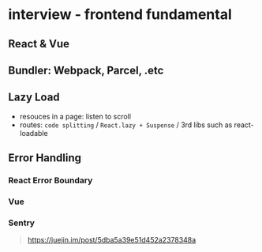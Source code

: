 # interview - frontend fundamental

## React & Vue

## Bundler: Webpack, Parcel, .etc

## Lazy Load

- resouces in a page: listen to scroll
- routes: `code splitting` / `React.lazy + Suspense` / 3rd libs such as react-loadable

## Error Handling

### React Error Boundary

### Vue

### Sentry

> <https://juejin.im/post/5dba5a39e51d452a2378348a>